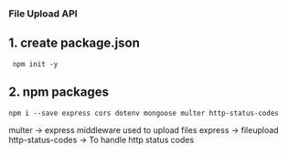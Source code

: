 ### File Upload API

## 1. create package.json

     npm init -y

## 2. npm packages

    npm i --save express cors dotenv mongoose multer http-status-codes

multer -> express middleware used to upload files
express -> fileupload
http-status-codes -> To handle http status codes
